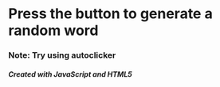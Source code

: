 # Press the button to generate a random word
### Note: Try using autoclicker
##### Created with JavaScript and HTML5
